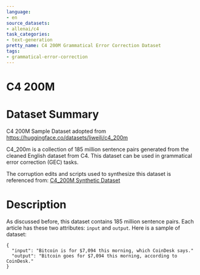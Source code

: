 ```yaml
---
language:
- en
source_datasets:
- allenai/c4
task_categories:
- text-generation
pretty_name: C4 200M Grammatical Error Correction Dataset
tags:
- grammatical-error-correction
---
```

# C4 200M
# Dataset Summary


C4 200M Sample Dataset adopted from https://huggingface.co/datasets/liweili/c4_200m 

C4_200m is a collection of 185 million sentence pairs generated from the cleaned English dataset from C4. This dataset can be used in grammatical error correction (GEC) tasks.

The corruption edits and scripts used to synthesize this dataset is referenced from: [C4_200M Synthetic Dataset](https://github.com/google-research-datasets/C4_200M-synthetic-dataset-for-grammatical-error-correction)

# Description
As discussed before, this dataset contains 185 million sentence pairs. Each article has these two attributes: `input` and `output`. Here is a sample of dataset:
```
{
  "input": "Bitcoin is for $7,094 this morning, which CoinDesk says."
  "output": "Bitcoin goes for $7,094 this morning, according to CoinDesk."
}
```